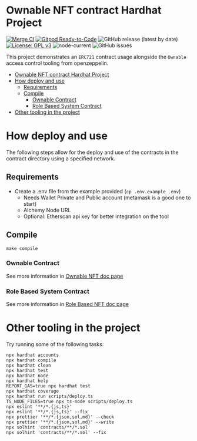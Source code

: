 # Ownable NFT contract Hardhat Project

[![Merge CI](https://github.com/JoseRodrigues443/ownable-nft-contract-solidity/actions/workflows/merge.yaml/badge.svg)](https://github.com/JoseRodrigues443/ownable-nft-contract-solidity/actions/workflows/merge.yaml)
[![Gitpod Ready-to-Code](https://img.shields.io/badge/Gitpod-ready--to--code-blue?logo=gitpod)](https://gitpod.io/#https://github.com/JoseRodrigues443/ownable-nft-contract-solidity)
![GitHub release (latest by date)](https://img.shields.io/github/v/release/JoseRodrigues443/ownable-nft-contract-solidity)
[![License: GPL v3](https://img.shields.io/badge/License-GPLv3-blue.svg)](https://www.gnu.org/licenses/gpl-3.0)
![node-current](https://img.shields.io/node/v/v)
![GitHub issues](https://img.shields.io/github/issues-raw/JoseRodrigues443/ownable-nft-contract-solidity)

This project demonstrates an `ERC721` contract usage alongside the `Ownable` access control tooling from openzeppelin.

- [Ownable NFT contract Hardhat Project](#ownable-nft-contract-hardhat-project)
- [How deploy and use](#how-deploy-and-use)
  - [Requirements](#requirements)
  - [Compile](#compile)
    - [Ownable Contract](#ownable-contract)
    - [Role Based System Contract](#role-based-system-contract)
- [Other tooling in the project](#other-tooling-in-the-project)

# How deploy and use

The following steps allow for the deploy and use of the contracts in the contract directory using a specified network.

## Requirements

- Create a .env file from the example provided (`cp .env.example .env`)
  - Needs Wallet Private and Public account (metamask is a good one to start)
  - Alchemy Node URL
  - Optional: Etherscan api key for better integration on the tool

## Compile

`make compile`

### Ownable Contract

See more information in [Ownable NFT doc page](./docs/ownable-nft.md)

### Role Based System Contract

See more information in [Role Based NFT doc page](./docs/role-based-nft.md)

# Other tooling in the project

Try running some of the following tasks:

```shell
npx hardhat accounts
npx hardhat compile
npx hardhat clean
npx hardhat test
npx hardhat node
npx hardhat help
REPORT_GAS=true npx hardhat test
npx hardhat coverage
npx hardhat run scripts/deploy.ts
TS_NODE_FILES=true npx ts-node scripts/deploy.ts
npx eslint '**/*.{js,ts}'
npx eslint '**/*.{js,ts}' --fix
npx prettier '**/*.{json,sol,md}' --check
npx prettier '**/*.{json,sol,md}' --write
npx solhint 'contracts/**/*.sol'
npx solhint 'contracts/**/*.sol' --fix
```
